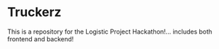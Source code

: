 # Truckerz
This is a repository for the Logistic Project Hackathon!... includes both frontend and backend!
